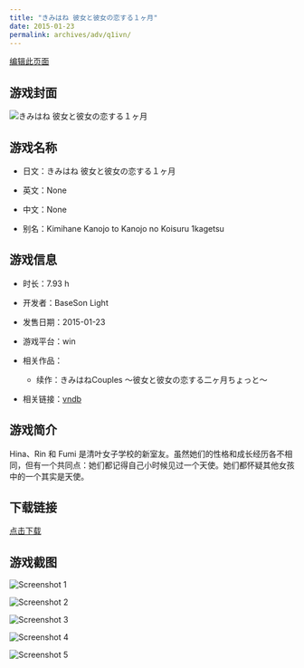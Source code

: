```yaml
---
title: "きみはね 彼女と彼女の恋する１ヶ月"
date: 2015-01-23
permalink: archives/adv/q1ivn/
---
```

[编辑此页面](https://github.com/ACG-3/ADV3-source/blob/main/source/_posts/%E3%81%8D%E3%81%BF%E3%81%AF%E3%81%AD%20%E5%BD%BC%E5%A5%B3%E3%81%A8%E5%BD%BC%E5%A5%B3%E3%81%AE%E6%81%8B%E3%81%99%E3%82%8B%EF%BC%91%E3%83%B6%E6%9C%88.md)

## 游戏封面

![きみはね 彼女と彼女の恋する１ヶ月](https://pan.timero.xyz/d/onedrive/img_lib_001/%E3%81%8D%E3%81%BF%E3%81%AF%E3%81%AD%20%E5%BD%BC%E5%A5%B3%E3%81%A8%E5%BD%BC%E5%A5%B3%E3%81%AE%E6%81%8B%E3%81%99%E3%82%8B%EF%BC%91%E3%83%B6%E6%9C%88_cover.avif)


## 游戏名称

- 日文：きみはね 彼女と彼女の恋する１ヶ月
- 英文：None
- 中文：None

- 别名：Kimihane Kanojo to Kanojo no Koisuru 1kagetsu


## 游戏信息

- 时长：7.93 h
- 开发者：BaseSon Light
- 发售日期：2015-01-23
- 游戏平台：win
- 相关作品：
   - 续作：きみはねCouples ～彼女と彼女の恋する二ヶ月ちょっと～

- 相关链接：[vndb](https://vndb.org/v16377)


## 游戏简介

Hina、Rin 和 Fumi 是清叶女子学校的新室友。虽然她们的性格和成长经历各不相同，但有一个共同点：她们都记得自己小时候见过一个天使。她们都怀疑其他女孩中的一个其实是天使。




## 下载链接

[点击下载](https://pan.timero.xyz/onedrive/adv_lib_001/%E3%81%8D%E3%81%BF%E3%81%AF%E3%81%AD%20%E5%BD%BC%E5%A5%B3%E3%81%A8%E5%BD%BC%E5%A5%B3%E3%81%AE%E6%81%8B%E3%81%99%E3%82%8B%EF%BC%91%E3%83%B6%E6%9C%88)


## 游戏截图


![Screenshot 1](https://pan.timero.xyz/d/onedrive/img_lib_001/%E3%81%8D%E3%81%BF%E3%81%AF%E3%81%AD%20%E5%BD%BC%E5%A5%B3%E3%81%A8%E5%BD%BC%E5%A5%B3%E3%81%AE%E6%81%8B%E3%81%99%E3%82%8B%EF%BC%91%E3%83%B6%E6%9C%88_Screenshot_1.avif)

![Screenshot 2](https://pan.timero.xyz/d/onedrive/img_lib_001/%E3%81%8D%E3%81%BF%E3%81%AF%E3%81%AD%20%E5%BD%BC%E5%A5%B3%E3%81%A8%E5%BD%BC%E5%A5%B3%E3%81%AE%E6%81%8B%E3%81%99%E3%82%8B%EF%BC%91%E3%83%B6%E6%9C%88_Screenshot_2.avif)

![Screenshot 3](https://pan.timero.xyz/d/onedrive/img_lib_001/%E3%81%8D%E3%81%BF%E3%81%AF%E3%81%AD%20%E5%BD%BC%E5%A5%B3%E3%81%A8%E5%BD%BC%E5%A5%B3%E3%81%AE%E6%81%8B%E3%81%99%E3%82%8B%EF%BC%91%E3%83%B6%E6%9C%88_Screenshot_3.avif)

![Screenshot 4](https://pan.timero.xyz/d/onedrive/img_lib_001/%E3%81%8D%E3%81%BF%E3%81%AF%E3%81%AD%20%E5%BD%BC%E5%A5%B3%E3%81%A8%E5%BD%BC%E5%A5%B3%E3%81%AE%E6%81%8B%E3%81%99%E3%82%8B%EF%BC%91%E3%83%B6%E6%9C%88_Screenshot_4.avif)

![Screenshot 5](https://pan.timero.xyz/d/onedrive/img_lib_001/%E3%81%8D%E3%81%BF%E3%81%AF%E3%81%AD%20%E5%BD%BC%E5%A5%B3%E3%81%A8%E5%BD%BC%E5%A5%B3%E3%81%AE%E6%81%8B%E3%81%99%E3%82%8B%EF%BC%91%E3%83%B6%E6%9C%88_Screenshot_5.avif)

